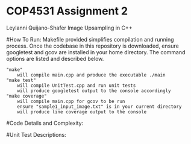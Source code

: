 # COP4531 Assignment 2
Leylanni Quijano-Shafer
Image Upsampling in C++

#How To Run:
    Makefile provided simplifies compilation and running process.
    Once the codebase in this repository is downloaded, ensure googletest and gcov are installed in your home directory.
    The command options are listed and described below.

    "make"
        will compile main.cpp and produce the executable ./main
    "make test"
        will compile UnitTest.cpp and run unit tests
        will produce googletest output to the console accordingly
    "make coverage"
        will compile main.cpp for gcov to be run
        ensure "sample1_input_image.txt" is in your current directory
        will produce line coverage output to the console

#Code Details and Complexity:


#Unit Test Descriptions:
